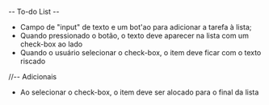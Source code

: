-- To-do List --

- Campo de "input" de texto e um bot'ao para adicionar a tarefa à lista;
- Quando pressionado o botão, o texto deve aparecer na lista com um check-box ao lado
- Quando o usuário selecionar o check-box, o item deve ficar com o texto riscado

//-- Adicionais

- Ao selecionar o check-box, o item deve ser alocado para o final da lista